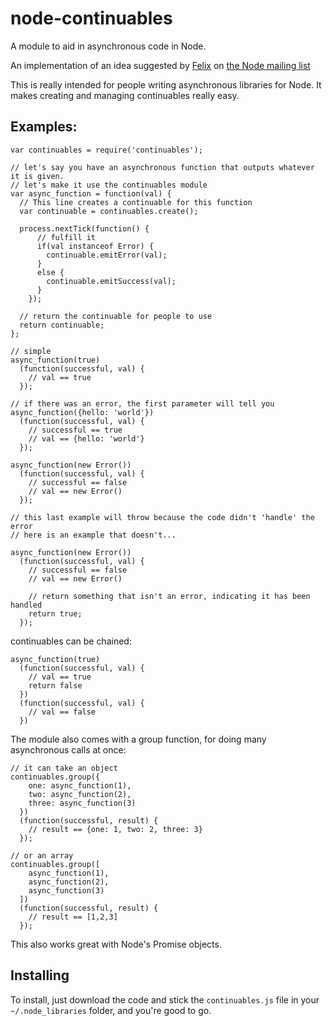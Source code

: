 node-continuables
================

A module to aid in asynchronous code in Node.

An implementation of an idea suggested by [Felix](http://github.com/felixge)
on [the Node mailing list](http://groups.google.com/group/nodejs/msg/44fdc68c6e344505)

This is really intended for people writing asynchronous libraries for Node.  It makes creating
and managing continuables really easy.

Examples:
--------

    var continuables = require('continuables');

    // let's say you have an asynchronous function that outputs whatever it is given.
    // let's make it use the continuables module
    var async_function = function(val) {
      // This line creates a continuable for this function
      var continuable = continuables.create();

      process.nextTick(function() {
          // fulfill it
          if(val instanceof Error) {
            continuable.emitError(val);
          }
          else {
            continuable.emitSuccess(val);
          }
        });

      // return the continuable for people to use
      return continuable;
    };

    // simple
    async_function(true)
      (function(successful, val) {
        // val == true
      });

    // if there was an error, the first parameter will tell you
    async_function({hello: 'world'})
      (function(successful, val) {
        // successful == true
        // val == {hello: 'world'}
      });

    async_function(new Error())
      (function(successful, val) {
        // successful == false
        // val == new Error()
      });

    // this last example will throw because the code didn't 'handle' the error
    // here is an example that doesn't...

    async_function(new Error())
      (function(successful, val) {
        // successful == false
        // val == new Error()

        // return something that isn't an error, indicating it has been handled
        return true;
      });

continuables can be chained:

    async_function(true)
      (function(successful, val) {
        // val == true
        return false
      })
      (function(successful, val) {
        // val == false
      })

The module also comes with a group function, for doing many asynchronous calls at once:
  
    // it can take an object
    continuables.group({
        one: async_function(1),
        two: async_function(2),
        three: async_function(3)
      })
      (function(successful, result) {
        // result == {one: 1, two: 2, three: 3}
      });

    // or an array
    continuables.group([
        async_function(1),
        async_function(2),
        async_function(3)
      ])
      (function(successful, result) {
        // result == [1,2,3]
      });

This also works great with Node's Promise objects.

Installing
----------

To install, just download the code and stick the `continuables.js` file in your `~/.node_libraries` folder, and you're good to go.

